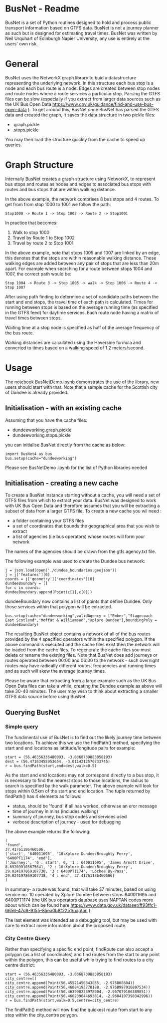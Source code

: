 ﻿# BusNet - Readme

BusNet is a set of Python routines designed to hold and process public transport information based on GTFS data.  BusNet is not a journey planner as such but is designed for estimating travel times.
BusNet was written by Neil Urquhart of Edinburgh Napier University, any use is entirely at the users' own risk.

# General
BusNet uses the NetworkX graph library to buid a datastructure representing the underlying network.  In this structure each bus stop is a node and each bus route is a node.  Edges are created between stop nodes and route nodes where a route services a particular stop.
Parsing the GTFS files can be slow (especially if you extract from larger data sources such as the UK Bus Open Data  https://www.gov.uk/guidance/find-and-use-bus-open-data ).  To get around this, BusNet once BusNet has parsed the GTFS data and created the graph, it saves the data structure in two pickle files:

 - <name>.graph.pickle
 - <name>.stops.pickle

You may then load the structure quickly from the cache to speed up queries.
 
 # Graph Structure
 Internally BusNet creates a graph structure using NetworkX, to represent bus stops and routes as nodes and edges to associated bus stops with routes and bus stops that are within walking distance.

In the above example, the network comprises 8 bus stops and 4 routes. To get from from stop 1000 to 1001 we follow the path:
	
	Stop1000 -> Route 1 -> Stop 1002 -> Route 2 -> Stop1001

In practice that becomes:
1. Walk to stop 1000
2. Travel by Route 1 to Stop 1002
3. Travel by route 2 to Stop 1001

In the above example, note that stops 1005 and 1007 are linked by an edge, this denotes that the stops are within reasonable walking distance. These walking edges are added between any pair of stops that are less than 20m apart. For example when searching for a route between stops 1004 and 1007, the correct path would be:

	Stop 1004 -> Route 3 -> Stop 1005 -> walk -> Stop 1006 -> Route 4 -< Stop 1007

After using path finding to determine a set of candidate paths between the start and end stops, the travel time of each path is calculated.  Times for running between stops is based on the average running time (as specified in the GTFS feed) for daytime services.  Each route node having a matrix of travel times between stops.

Waiting time at a stop node is specified as half of the average frequency of the bus route.

Walking distances are calculated using the Haversine formula and converted to times based on a walking speed of 1.2 meters/second.

# Usage
The notebook BusNetDemo.ipynb demonstrates the use of the library, new users should start with that. Note that a sample cache for the Scottish city of Dundee is already provided.

##  Initialisation - with an existing cache

Assuming that you have the cache files:

-   dundeeworking.graph.pickle
-   dundeeworking.stops.pickle

you can initialise BusNet directly from the cache as below:

	import BusNet4 as bus
	bus.setup(cache="dundeeworking")

Please see BusNetDemo .ipynb for the list of Python libraries needed 

## Initialisation - creating a new cache

To create a BusNet instance starting without a cache, you will need a set of GTFS files from which to extract your data. BusNet was designed to work with UK Bus Open Data and therefore assumes that you will be extracting a subset of data from a larger GTFS file. 
To create a new cache you wil need :
- a folder containing your GTFS files
- a set of coordinates that bounds the geographical area that you wish to extract
- a list of agencies (i.e bus operators) whose routes will form your network

The names of the agencies should be drawn from the gtfs agency.txt file.

The following example was used to create the Dundee bus network:
	
	j = json.load(open('./dundee_boundaries.geojson'))    
	j = j['features'][0]
	coords = j['geometry']['coordinates'][0]
	dundeeBoundary = []
	for c in coords:
    dundeeBoundary.append(Point(c[1],c[0]))
    
dundeeBoundary now contains a list of points that define Dundee. Only those services within that polygon will be extracted.
  
	bus.setup(cache="dundeeworking",validAgency = ["Ember","Stagecoach East Scotland","Moffat & Williamson","Xplore Dundee"],boundingPoly = dundeeBoundary)

The resulting BusNet object contains a network of all of the bus routes provided by the 4 specified operators within the specified polygon.    If the above command is executed and the cache files exist then the network will be loaded from the cache files.  To regenerate the cache files you must delete or rename the existing files. Note that BusNet does add journeys or routes operated between 00:00 and 06:00 to the network - such overnight routes may have radically different routes, frequencies and running times and as such will skew the average journey times.

Please be aware that extracting from a large example such as the UK Bus Open Data files can take a while, creating the Dundee example as above will take 30-40 minutes. The user may wish to think about extracting a smaller GTFS data source before using BusNet.

## Querying BusNet

### Simple query
The fundimental use of BusNet is to find out the likely journey time between two locations. To achieve this we use the findPath() method, specifying the start and end locations as lattitude/longitude pairs for example:

	start = (56.46356336480093, -3.0368739883858193) 
	dest = (56.47163455953654, -3.0114212570733745)
	r = bus.findPath(start,end=dest,walk=0.5)

As the start and end locations may not correspond directly to a bus stop, it is necessary to find the nearest stops to those locations, the radius to search is specified by the walk parameter. The above example will look for stops within 0.5km of the start and end location. 
The tuple returned by findPath() has 4 elements as follows:

- status, should be 'found' if all has worked, otherwise an eror message
- time of journey in mins (includes walking)
- summary of journey, bus stop codes and services used 
- verbose description of journey - used for debugging

The above example returns the following:

	(
	'found', 
	37.41761186460506, 
	['start', '640011695', '10:Xplore Dundee:Broughty Ferry', '6400PT1174', 'end'], 
	['Journey:', '0 : start', 0, '1 : 640011695', 'James Arnott Drive', 8.692099103675641, '2 : 10:Xplore Dundee:Broughty Ferry', 29.024197869107738, '3 : 6400PT1174', 'Lochee By-Pass', 29.024197869107738, '4 : end', 37.41761186460506]
	)
In summary- a route was found, that will take 37 minutes, based on using service no. 10 operated by Xplore Dundee between stops 640011695 and 6400PT1174 (the UK bus operators database uses NAPTAN codes more about which can be found here https://www.data.gov.uk/dataset/ff93ffc1-6656-47d8-9155-85ea0b8f2251/naptan ).

The last element was intended as a debugging tool, but may be used with care to extract more information about the proposed route.

### City Centre Query

Rather than specifying a specific end point, findRoute can also accept a polygon (as a list of coordinates) and find routes from the start to any point within the polygon, this can be useful while trying to find routes to a city centre district:

	start = (56.46356336480093, -3.0368739883858193)
	city_centre=[]
	city_centre.append(Point(56.45521456343855, -2.975808604)) 
	city_centre.append(Point(56.46084193778188, -2.9768997916807534)) 
	city_centre.append(Point(56.463990223978904, -2.967079106389851)) 
	city_centre.append(Point(56.460239044693814, -2.9604107398342996)) 
	r = bus.findPath(start,walk=0.5,centre=city_centre)

The findPath() method will now find the quickest route from start to any stop within the city_centre polygon.




